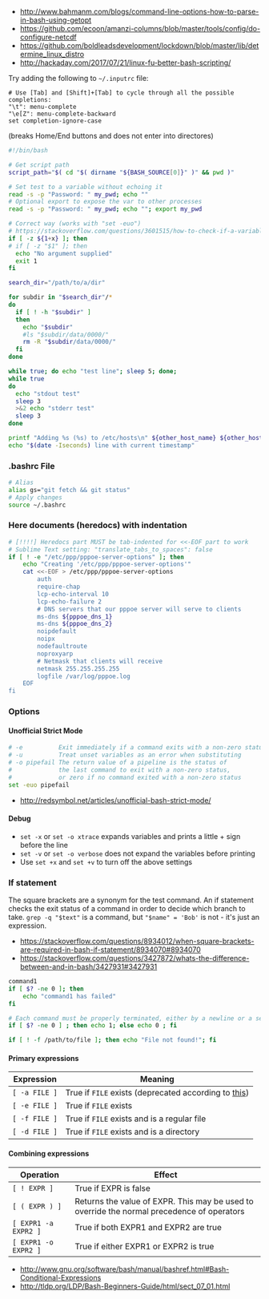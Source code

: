 * http://www.bahmanm.com/blogs/command-line-options-how-to-parse-in-bash-using-getopt
* https://github.com/ecoon/amanzi-columns/blob/master/tools/config/do-configure-netcdf
* https://github.com/boldleadsdevelopment/lockdown/blob/master/lib/determine_linux_distro
* http://hackaday.com/2017/07/21/linux-fu-better-bash-scripting/


Try adding the following to `~/.inputrc` file:
```
# Use [Tab] and [Shift]+[Tab] to cycle through all the possible completions:
"\t": menu-complete
"\e[Z": menu-complete-backward
set completion-ignore-case
```
(breaks Home/End buttons and does not enter into directores)


```bash
#!/bin/bash

# Get script path
script_path="$( cd "$( dirname "${BASH_SOURCE[0]}" )" && pwd )"

# Set test to a variable without echoing it
read -s -p "Password: " my_pwd; echo ""
# Optional export to expose the var to other processes
read -s -p "Password: " my_pwd; echo ""; export my_pwd

# Correct way (works with "set -euo")
# https://stackoverflow.com/questions/3601515/how-to-check-if-a-variable-is-set-in-bash/13864829#13864829
if [ -z ${1+x} ]; then
# if [ -z "$1" ]; then
  echo "No argument supplied"
  exit 1
fi

search_dir="/path/to/a/dir"

for subdir in "$search_dir"/*
do
  if [ ! -h "$subdir" ]
  then
    echo "$subdir"
    #ls "$subdir/data/0000/"
    rm -R "$subdir/data/0000/"
  fi
done

while true; do echo "test line"; sleep 5; done;
while true
do
  echo "stdout test"
  sleep 3
  >&2 echo "stderr test"
  sleep 3
done

```

```bash
printf "Adding %s (%s) to /etc/hosts\n" ${other_host_name} ${other_host_ip}
echo "$(date -Iseconds) line with current timestamp"
```

### .bashrc File

```bash
# Alias
alias gs="git fetch && git status"
# Apply changes
source ~/.bashrc
```

### Here documents (heredocs) with indentation

```bash
# [!!!!] Heredocs part MUST be tab-indented for <<-EOF part to work
# Sublime Text setting: "translate_tabs_to_spaces": false
if [ ! -e "/etc/ppp/pppoe-server-options" ]; then
	echo "Creating '/etc/ppp/pppoe-server-options'"
	cat <<-EOF > /etc/ppp/pppoe-server-options
		auth
		require-chap
		lcp-echo-interval 10
		lcp-echo-failure 2
		# DNS servers that our pppoe server will serve to clients 
		ms-dns ${pppoe_dns_1}
		ms-dns ${pppoe_dns_2}
		noipdefault
		noipx
		nodefaultroute
		noproxyarp
		# Netmask that clients will receive
		netmask 255.255.255.255
		logfile /var/log/pppoe.log
	EOF
fi
```

### Options
#### Unofficial Strict Mode
```bash
# -e          Exit immediately if a command exits with a non-zero status
# -u          Treat unset variables as an error when substituting
# -o pipefail The return value of a pipeline is the status of
#             the last command to exit with a non-zero status,
#             or zero if no command exited with a non-zero status
set -euo pipefail
```
* http://redsymbol.net/articles/unofficial-bash-strict-mode/
#### Debug
* `set -x` or `set -o xtrace` expands variables and prints a little + sign before the line
* `set -v` or `set -o verbose` does not expand the variables before printing
* Use `set +x` and `set +v` to turn off the above settings

### If statement
The square brackets are a synonym for the test command. An if statement checks the exit status of a command in order to decide which branch to take. `grep -q "$text"` is a command, but `"$name" = 'Bob'` is not - it's just an expression.
* https://stackoverflow.com/questions/8934012/when-square-brackets-are-required-in-bash-if-statement/8934070#8934070
* https://stackoverflow.com/questions/3427872/whats-the-difference-between-and-in-bash/3427931#3427931

```bash
command1
if [ $? -ne 0 ]; then
    echo "command1 has failed"
fi

# Each command must be properly terminated, either by a newline or a semi-colon
if [ $? -ne 0 ] ; then echo 1; else echo 0 ; fi

if [ ! -f /path/to/file ]; then echo "File not found!"; fi
```
#### Primary expressions
| Expression    | Meaning                                     |
|---------------|---------------------------------------------|
| `[ -a FILE ]` | True if `FILE` exists (deprecated according to [this](https://stackoverflow.com/a/321352)) |
| `[ -e FILE ]`	| True if `FILE` exists                       |
| `[ -f FILE ]`	| True if `FILE` exists and is a regular file |
| `[ -d FILE ]`	| True if `FILE` exists and is a directory    |

#### Combining expressions

| Operation            | Effect                                 |
|----------------------|----------------------------------------|
| `[ ! EXPR ]`         | True if EXPR is false                  |
| `[ ( EXPR ) ]`       | Returns the value of EXPR. This may be used to override the normal precedence of operators |
| `[ EXPR1 -a EXPR2 ]` |	True if both EXPR1 and EXPR2 are true |
| `[ EXPR1 -o EXPR2 ]` |	True if either EXPR1 or EXPR2 is true |

* http://www.gnu.org/software/bash/manual/bashref.html#Bash-Conditional-Expressions
* http://tldp.org/LDP/Bash-Beginners-Guide/html/sect_07_01.html
